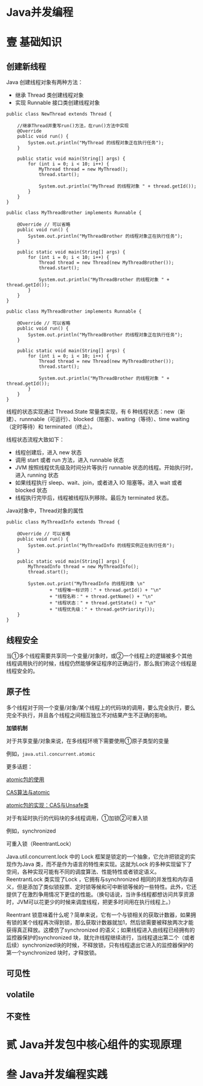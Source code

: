 # Java并发编程
# 壹 基础知识

## <b>创建新线程</b>

Java 创建线程对象有两种方法：

- 继承 Thread 类创建线程对象
- 实现 Runnable 接口类创建线程对象

```
public class NewThread extends Thread {

    //继承Thread并重写run()方法，在run()方法中实现
    @Override
    public void run() {
        System.out.println("MyThread 的线程对象正在执行任务");
    }

    public static void main(String[] args) {
        for (int i = 0; i < 10; i++) {
            MyThread thread = new MyThread();
            thread.start();

            System.out.println("MyThread 的线程对象 " + thread.getId());
        }
    }
}
```

```
public class MyThreadBrother implements Runnable {

    @Override // 可以省略
    public void run() {
        System.out.println("MyThreadBrother 的线程对象正在执行任务");
    }

    public static void main(String[] args) {
        for (int i = 0; i < 10; i++) {
            Thread thread = new Thread(new MyThreadBrother());
            thread.start();

            System.out.println("MyThreadBrother 的线程对象 " + thread.getId());
        }
    }
}
```

```
public class MyThreadBrother implements Runnable {

    @Override // 可以省略
    public void run() {
        System.out.println("MyThreadBrother 的线程对象正在执行任务");
    }

    public static void main(String[] args) {
        for (int i = 0; i < 10; i++) {
            Thread thread = new Thread(new MyThreadBrother());
            thread.start();

            System.out.println("MyThreadBrother 的线程对象 " + thread.getId());
        }
    }
}
```

线程的状态实现通过 Thread.State 常量类实现，有 6 种线程状态：new（新建）、runnnable（可运行）、blocked（阻塞）、waiting（等待）、time waiting （定时等待）和 terminated（终止）。

线程状态流程大致如下：

- 线程创建后，进入 new 状态
- 调用 start 或者 run 方法，进入 runnable 状态
- JVM 按照线程优先级及时间分片等执行 runnable 状态的线程。开始执行时，进入 running 状态
- 如果线程执行 sleep、wait、join，或者进入 IO 阻塞等。进入 wait 或者 blocked 状态
- 线程执行完毕后，线程被线程队列移除。最后为 terminated 状态。

Java对象中，Thread对象的属性

```
public class MyThreadInfo extends Thread {

    @Override // 可以省略
    public void run() {
        System.out.println("MyThreadInfo 的线程实例正在执行任务");
    }

    public static void main(String[] args) {
        MyThreadInfo thread = new MyThreadInfo();
        thread.start();

        System.out.print("MyThreadInfo 的线程对象 \n"
                + "线程唯一标识符：" + thread.getId() + "\n"
                + "线程名称：" + thread.getName() + "\n"
                + "线程状态：" + thread.getState() + "\n"
                + "线程优先级：" + thread.getPriority());
    }
}
```





## <b>线程安全</b>

当①多个线程需要共享同一个变量/对象时，或②一个线程上的逻辑被多个其他线程调用执行的时候，线程仍然能够保证程序的正确运行，那么我们称这个线程是线程安全的。

## <b>原子性</b>

多个线程对于同一个变量/对象/某个线程上的代码块的调用，要么完全执行，要么完全不执行，并且各个线程之间相互独立不对结果产生不正确的影响。

<b>加锁机制</b>

对于共享变量/对象来说，在多线程环境下需要使用①原子类型的变量

例如，```java.util.concurrent.atomic```

更多话题：

[atomic包的使用](http://ifeve.com/java-atomic/)

[CAS算法与atomic](https://blog.csdn.net/mmoren/article/details/79185862)

[atomic包的实现：CAS与Unsafe类](https://blog.csdn.net/zdy0_2004/article/details/74580236)

对于有延时执行的代码块的多线程调用，①加锁②可重入锁

例如，synchronized

可重入锁（ReentrantLock）

Java.util.concurrent.lock 中的 Lock 框架是锁定的一个抽象，它允许把锁定的实现作为Java 类，而不是作为语言的特性来实现。这就为Lock 的多种实现留下了空间，各种实现可能有不同的调度算法、性能特性或者锁定语义。 ReentrantLock 类实现了Lock ，它拥有与synchronized 相同的并发性和内存语义，但是添加了类似锁投票、定时锁等候和可中断锁等候的一些特性。此外，它还提供了在激烈争用情况下更佳的性能。（换句话说，当许多线程都想访问共享资源时，JVM可以花更少的时候来调度线程，把更多时间用在执行线程上。）

Reentrant 锁意味着什么呢？简单来说，它有一个与锁相关的获取计数器，如果拥有锁的某个线程再次得到锁，那么获取计数器就加1，然后锁需要被释放两次才能获得真正释放。这模仿了synchronized 的语义；如果线程进入由线程已经拥有的监控器保护的synchronized 块，就允许线程继续进行，当线程退出第二个（或者后续）synchronized块的时候，不释放锁，只有线程退出它进入的监控器保护的第一个synchronized 块时，才释放锁。


## <b>可见性</b>




## <b>volatile</b>


## <b>不变性</b>





# 贰 Java并发包中核心组件的实现原理

# 叁 Java并发编程实践

